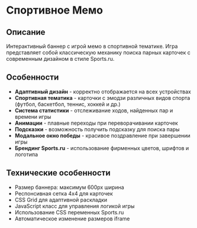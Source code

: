 # Спортивное Мемо

## Описание
Интерактивный баннер с игрой мемо в спортивной тематике. Игра представляет собой классическую механику поиска парных карточек с современным дизайном в стиле Sports.ru.

## Особенности
- **Адаптивный дизайн** - корректно отображается на всех устройствах
- **Спортивная тематика** - карточки с эмодзи различных видов спорта (футбол, баскетбол, теннис, хоккей и др.)
- **Система статистики** - отслеживание ходов, найденных пар и времени игры
- **Анимации** - плавные переходы при переворачивании карточек
- **Подсказки** - возможность получить подсказку для поиска пары
- **Модальное окно победы** - красивое поздравление при завершении игры
- **Брендинг Sports.ru** - использование фирменных цветов, шрифтов и логотипа

## Технические особенности
- Размер баннера: максимум 600px ширина
- Респонсивная сетка 4x4 для карточек  
- CSS Grid для адаптивной раскладки
- JavaScript класс для управления логикой игры
- Использование CSS переменных Sports.ru
- Автоматическое изменение размеров iframe 
